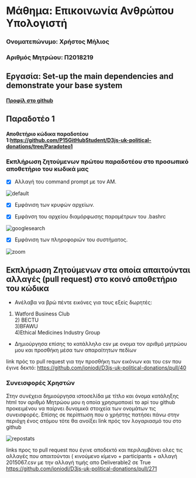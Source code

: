 # Μάθημα: Επικοινωνία Ανθρώπου Υπολογιστή

### Ονοματεπώνυμο: Χρήστος Μήλιος
### Αριθμός Μητρώου: Π2018219

## Εργασία: Set-up the main dependencies and demonstrate your base system

#### [Προφίλ στο github](https://github.com/p18mili1 'Προφίλ στο github')

## Παραδοτέο 1

#### Αποθετήριο κώδικα παραδοτέου 1:https://github.com/P15GitHubStudent/D3js-uk-political-donations/tree/Paradoteo1

### Εκπλήρωση ζητούμενων πρώτου παραδοτέου στο προσωπικό αποθετήριο του κωδικά μας

* [x] Αλλαγή του command prompt με τον ΑΜ.

![default](https://user-images.githubusercontent.com/22703561/36978016-d0188d94-208b-11e8-8781-5d541fa0ae46.PNG)

* [x] Εμφάνιση των κρυφών αρχείων.

* [x] Εμφάνση του αρχείου διαμόρφωσης παραμέτρων του .bashrc

![googlesearch](https://user-images.githubusercontent.com/22703561/36980536-3c575d08-2093-11e8-8d9a-5ac0b87a8b5a.gif)

* [x] Εμφάνιση των πληροφοριών του συστήματος.

![zoom](https://user-images.githubusercontent.com/22703561/36979657-d5f234e0-2090-11e8-81f9-345f08321da7.gif)



## Εκπλήρωση Ζητούμενων στα οποία απαιτούνται αλλαγές (pull request) στο κοινό αποθετήριο του κώδικα

* Ανέλαβα να βρώ πέντε εικόνες για τους εξείς δωρητές:
1) Watford Business Club<br/>2) BECTU<br/>
3)BFAWU<br/>
4)Ethical Medicines Industry Group<br/>

* Δημιούργησα επίσης το κατάλληλο csv με ονομα τον αριθμό μητρώου μου και προσθήκη μέσα των απαραίτητων πεδίων 

link πρός το pull request για την προσθήκη των εικόνων και του csv που έγινε δεκτό: https://github.com/ioniodi/D3js-uk-political-donations/pull/40

### Συνεισφορές Χρηστών

Στην συνέχεια δημιούργησα ιστοσελίδα με τίτλο και όνομα κατάληξης html τον αριθμό  Μητρώου μου  η οποία χρησιμοποιεί το api του github προκειμένου να παίρνει δυναμικά στοιχεία των ονομάτων τις συνεισφορές. Επίσης σε περίπτωση που ο χρήστης πατήσει πάνω στην περιόχη ένος 
ατόμου τότε θα ανοίξει link πρός τον λογαριασμό του στο github

![repostats](https://user-images.githubusercontent.com/22703561/39805226-eb5b9d50-537e-11e8-8aeb-a2a0f773ea88.gif)



links προς το pull request που έγινε αποδεκτό και περιλαμβάνει ολες τις αλλαγές που απαιτούνται ( κινούμενο  κίμενο + participants + αλλαγή 2015067.csv με την αλλαγή τιμής απο Deliverable2 σε True
https://github.com/ioniodi/D3js-uk-political-donations/pull/271



